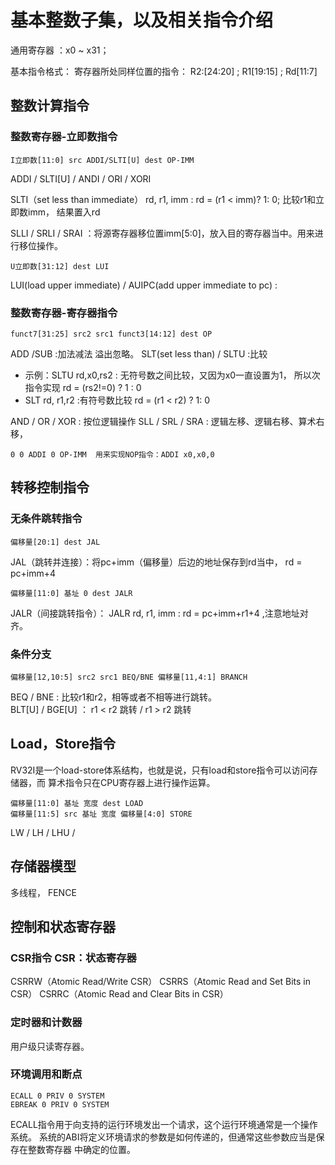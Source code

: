 # 基本整数子集，以及相关指令介绍

通用寄存器 ：x0 ~ x31；

基本指令格式：
    寄存器所处同样位置的指令： R2:[24:20] ; R1[19:15] ; Rd[11:7]

## 整数计算指令

### 整数寄存器-立即数指令
    I立即数[11:0] src ADDI/SLTI[U] dest OP-IMM

ADDI / SLTI[U] / ANDI / ORI / XORI

SLTI（set less than immediate） rd, r1, imm : rd = (r1 < imm)? 1: 0; 比较r1和立即数imm， 结果置入rd

SLLI / SRLI / SRAI ：将源寄存器移位置imm[5:0]，放入目的寄存器当中。用来进行移位操作。

    U立即数[31:12] dest LUI
LUI(load upper immediate) / AUIPC(add upper immediate to pc) : 


### 整数寄存器-寄存器指令

    funct7[31:25] src2 src1 funct3[14:12] dest OP
ADD /SUB :加法减法 溢出忽略。
SLT(set less than) / SLTU :比较 
* 示例：SLTU rd,x0,rs2 : 无符号数之间比较，又因为x0一直设置为1， 所以次指令实现 rd = (rs2!=0) ? 1 : 0
* SLT rd, r1,r2 :有符号数比较 rd = (r1 < r2) ? 1: 0

AND / OR / XOR : 按位逻辑操作
SLL / SRL / SRA  : 逻辑左移、逻辑右移、算术右移，

    0 0 ADDI 0 OP-IMM  用来实现NOP指令：ADDI x0,x0,0

## 转移控制指令

### 无条件跳转指令
    偏移量[20:1] dest JAL
JAL（跳转并连接）：将pc+imm（偏移量）后边的地址保存到rd当中，  rd = pc+imm+4

    偏移量[11:0] 基址 0 dest JALR
JALR（间接跳转指令）： JALR rd, r1, imm : rd = pc+imm+r1+4 ,注意地址对齐。

### 条件分支
    偏移量[12,10:5] src2 src1 BEQ/BNE 偏移量[11,4:1] BRANCH
BEQ / BNE : 比较r1和r2，相等或者不相等进行跳转。  
BLT[U] / BGE[U]  ： r1 < r2 跳转  /  r1 > r2 跳转

## Load，Store指令
RV32I是一个load-store体系结构，也就是说，只有load和store指令可以访问存储器，而
算术指令只在CPU寄存器上进行操作运算。

    偏移量[11:0] 基址 宽度 dest LOAD
    偏移量[11:5] src 基址 宽度 偏移量[4:0] STORE
LW / LH / LHU /

## 存储器模型
多线程， FENCE

## 控制和状态寄存器

### CSR指令   CSR：状态寄存器

CSRRW（Atomic Read/Write CSR）
CSRRS（Atomic Read and Set Bits in CSR）
CSRRC（Atomic Read and Clear Bits in CSR）

### 定时器和计数器
用户级只读寄存器。

### 环境调用和断点
    ECALL 0 PRIV 0 SYSTEM
    EBREAK 0 PRIV 0 SYSTEM
ECALL指令用于向支持的运行环境发出一个请求，这个运行环境通常是一个操作系统。
系统的ABI将定义环境请求的参数是如何传递的，但通常这些参数应当是保存在整数寄存器
中确定的位置。

